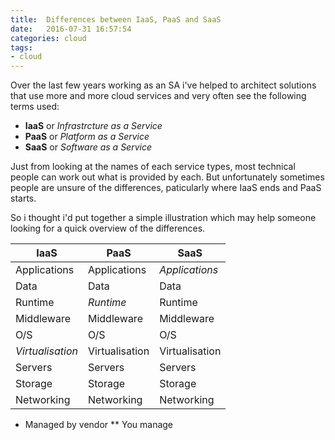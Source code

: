 ```yaml
---
title:  Differences between IaaS, PaaS and SaaS
date:   2016-07-31 16:57:54
categories: cloud
tags:
- cloud
---
```

Over the last few years working as an SA i've helped to architect solutions that use more and more cloud services and very often see the following terms used:

- **IaaS** or *Infrastrcture as a Service*
- **PaaS** or *Platform as a Service*
- **SaaS** or *Software as a Service*

Just from looking at the names of each service types, most technical people can work out what is provided by each. But unfortunately sometimes people are unsure of the differences, paticularly where IaaS ends and PaaS starts.

<!-- more -->

So i thought i'd put together a simple illustration which may help someone looking for a quick overview of the differences.

IaaS | PaaS | SaaS
-----|------|-----
Applications | Applications | *Applications*
Data | Data | Data
Runtime | *Runtime* | Runtime
Middleware | Middleware | Middleware
O/S | O/S | O/S
*Virtualisation* | Virtualisation | Virtualisation
Servers | Servers | Servers
Storage | Storage | Storage
Networking | Networking | Networking

* Managed by vendor
** You manage